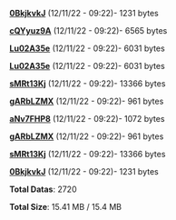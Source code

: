 [**0BkjkvkJ**](/data/0BkjkvkJ.txt) (12/11/22 - 09:22)- 1231 bytes

[**cQYyuz9A**](/data/cQYyuz9A.txt) (12/11/22 - 09:22)- 6565 bytes

[**Lu02A35e**](/data/Lu02A35e.txt) (12/11/22 - 09:22)- 6031 bytes

[**Lu02A35e**](/data/Lu02A35e.txt) (12/11/22 - 09:22)- 6031 bytes

[**sMRt13Kj**](/data/sMRt13Kj.txt) (12/11/22 - 09:22)- 13366 bytes

[**gARbLZMX**](/data/gARbLZMX.txt) (12/11/22 - 09:22)- 961 bytes

[**aNv7FHP8**](/data/aNv7FHP8.txt) (12/11/22 - 09:22)- 1072 bytes

[**gARbLZMX**](/data/gARbLZMX.txt) (12/11/22 - 09:22)- 961 bytes

[**sMRt13Kj**](/data/sMRt13Kj.txt) (12/11/22 - 09:22)- 13366 bytes

[**0BkjkvkJ**](/data/0BkjkvkJ.txt) (12/11/22 - 09:22)- 1231 bytes

**Total Datas**: 2720

**Total Size**: 15.41 MB / 15.4 MB
